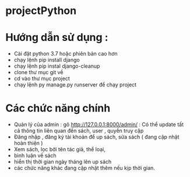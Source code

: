 # projectPython
# Hướng dẫn sử dụng : 
  - Cài đặt python 3.7 hoặc phiên bản cao hơn
  - chạy lệnh pip install django
  - chạy lệnh pip instal django-cleanup
  - clone thư mục git về
  - cd vào thư mục project
  - chạy lệnh py manage.py runserver để chạy project
# Các chức năng chính
  - Quản lý của admin : gõ http://127.0.0.1:8000/admin/ : Có thể update tất cả thông tin liên quan đến sách, user , quyền truy cập
  - Đăng nhập , đăng ký tài khoản để up sách, sửa sách ( đang cập nhật hoàn thiện )
  - Xem sách, lọc bởi tên tác giả, thể loại,
  - bình luận về sách
  -  hiển thị thời gian ngày tháng lên up sách
  - các chức năng khác đang cập nhật thêm nếu kịp thời gian.
